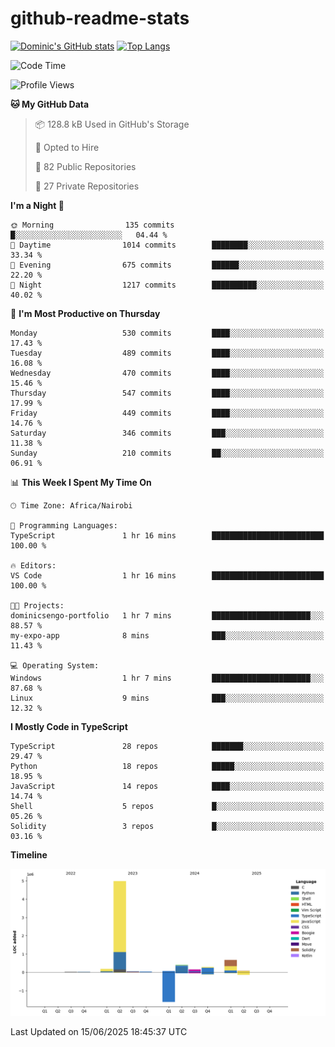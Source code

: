 # github-readme-stats
[![Dominic's GitHub stats](https://github-readme-stats.vercel.app/api?username=Domengo&show_icons=true)](https://github.com/anuraghazra/github-readme-stats)
[![Top Langs](https://github-readme-stats.vercel.app/api/top-langs/?username=Domengo&show_icons=true)](https://github.com/Domengo/github-readme-stats)

<!--START_SECTION:waka-->
![Code Time](http://img.shields.io/badge/Code%20Time-1%2C117%20hrs%2051%20mins-blue)

![Profile Views](http://img.shields.io/badge/Profile%20Views-0-blue)

**🐱 My GitHub Data** 

> 📦 128.8 kB Used in GitHub's Storage 
 > 
> 💼 Opted to Hire
 > 
> 📜 82 Public Repositories 
 > 
> 🔑 27 Private Repositories 
 > 
**I'm a Night 🦉** 

```text
🌞 Morning                135 commits         █░░░░░░░░░░░░░░░░░░░░░░░░   04.44 % 
🌆 Daytime                1014 commits        ████████░░░░░░░░░░░░░░░░░   33.34 % 
🌃 Evening                675 commits         ██████░░░░░░░░░░░░░░░░░░░   22.20 % 
🌙 Night                  1217 commits        ██████████░░░░░░░░░░░░░░░   40.02 % 
```
📅 **I'm Most Productive on Thursday** 

```text
Monday                   530 commits         ████░░░░░░░░░░░░░░░░░░░░░   17.43 % 
Tuesday                  489 commits         ████░░░░░░░░░░░░░░░░░░░░░   16.08 % 
Wednesday                470 commits         ████░░░░░░░░░░░░░░░░░░░░░   15.46 % 
Thursday                 547 commits         ████░░░░░░░░░░░░░░░░░░░░░   17.99 % 
Friday                   449 commits         ████░░░░░░░░░░░░░░░░░░░░░   14.76 % 
Saturday                 346 commits         ███░░░░░░░░░░░░░░░░░░░░░░   11.38 % 
Sunday                   210 commits         ██░░░░░░░░░░░░░░░░░░░░░░░   06.91 % 
```


📊 **This Week I Spent My Time On** 

```text
🕑︎ Time Zone: Africa/Nairobi

💬 Programming Languages: 
TypeScript               1 hr 16 mins        █████████████████████████   100.00 % 

🔥 Editors: 
VS Code                  1 hr 16 mins        █████████████████████████   100.00 % 

🐱‍💻 Projects: 
dominicsengo-portfolio   1 hr 7 mins         ██████████████████████░░░   88.57 % 
my-expo-app              8 mins              ███░░░░░░░░░░░░░░░░░░░░░░   11.43 % 

💻 Operating System: 
Windows                  1 hr 7 mins         ██████████████████████░░░   87.68 % 
Linux                    9 mins              ███░░░░░░░░░░░░░░░░░░░░░░   12.32 % 
```

**I Mostly Code in TypeScript** 

```text
TypeScript               28 repos            ███████░░░░░░░░░░░░░░░░░░   29.47 % 
Python                   18 repos            █████░░░░░░░░░░░░░░░░░░░░   18.95 % 
JavaScript               14 repos            ████░░░░░░░░░░░░░░░░░░░░░   14.74 % 
Shell                    5 repos             █░░░░░░░░░░░░░░░░░░░░░░░░   05.26 % 
Solidity                 3 repos             █░░░░░░░░░░░░░░░░░░░░░░░░   03.16 % 
```



**Timeline**

![Lines of Code chart](https://raw.githubusercontent.com/Domengo/Domengo/main/assets/bar_graph.png)


 Last Updated on 15/06/2025 18:45:37 UTC
<!--END_SECTION:waka-->


